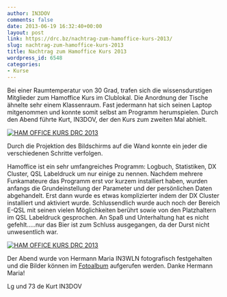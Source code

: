 ```yaml
---
author: IN3DOV
comments: false
date: 2013-06-19 16:32:40+00:00
layout: post
link: https://drc.bz/nachtrag-zum-hamoffice-kurs-2013/
slug: nachtrag-zum-hamoffice-kurs-2013
title: Nachtrag zum Hamoffice Kurs 2013
wordpress_id: 6548
categories:
- Kurse
---
```


Bei einer Raumtemperatur von 30 Grad, trafen sich die wissensdurstigen Mitglieder zum Hamoffice Kurs im Clublokal. Die Anordnung der Tische ähnelte sehr einem Klassenraum. Fast jedermann hat sich seinen Laptop mitgenommen und konnte somit selbst am Programm herumspielen. Durch den Abend führte Kurt, IN3DOV, der den Kurs zum zweiten Mal abhielt.

[![HAM OFFICE KURS  DRC 2013](https://drc.bz/wp-content/uploads/2013/06/IMG_9577.jpg)](https://drc.bz/wp-content/uploads/2013/06/IMG_9577.jpg)

Durch die Projektion des Bildschirms auf die Wand konnte ein jeder die verschiedenen Schritte verfolgen.

Hamoffice ist ein sehr umfangreiches Programm: Logbuch, Statistiken, DX Cluster, QSL Labeldruck um nur einige zu nennen. Nachdem mehrere Funkamateure das Programm erst vor kurzem installiert haben, wurden anfangs die Grundeinstellung der Parameter und der persönlichen Daten abgehandelt. Erst dann wurde es etwas komplizierter indem der DX Cluster installiert und aktiviert wurde. Schlussendlich wurde auch noch der Bereich E-QSL mit seinen vielen Möglichkeiten berührt sowie von den Platzhaltern im QSL Labeldruck gesprochen. An Spaß und Unterhaltung hat es nicht gefehlt…..nur das Bier ist zum Schluss ausgegangen, da der Durst nicht unwesentlich war.

[![HAM OFFICE KURS  DRC 2013](https://drc.bz/wp-content/uploads/2013/06/IMG_9570.jpg)](https://drc.bz/wp-content/uploads/2013/06/IMG_9570.jpg)

Der Abend wurde von Hermann Maria IN3WLN fotografisch festgehalten und die Bilder können im [Fotoalbum](https://drc.bz/drc-intern/fotoalbum/?locale=de_DE&wppa-album=71&wppa-cover=0&wppa-occur=1) aufgerufen werden. Danke Hermann Maria!

Lg und 73 de Kurt IN3DOV
